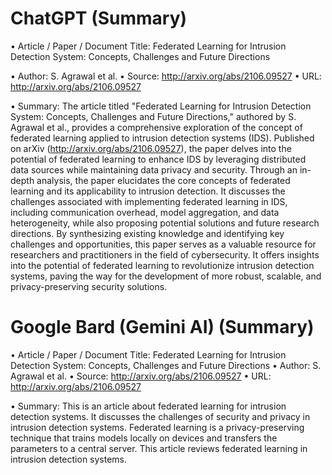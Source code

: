 # ChatGPT (Summary)

• Article / Paper / Document Title: Federated Learning for Intrusion Detection System:
Concepts, Challenges and Future Directions

• Author: S. Agrawal et al.
• Source: http://arxiv.org/abs/2106.09527
• URL: http://arxiv.org/abs/2106.09527

• Summary: The article titled "Federated Learning for Intrusion Detection System: Concepts,
Challenges and Future Directions," authored by S. Agrawal et al., provides a comprehensive
exploration of the concept of federated learning applied to intrusion detection systems
(IDS). Published on arXiv (http://arxiv.org/abs/2106.09527), the paper delves into the
potential of federated learning to enhance IDS by leveraging distributed data sources while
maintaining data privacy and security.
Through an in-depth analysis, the paper elucidates the core concepts of federated learning
and its applicability to intrusion detection. It discusses the challenges associated with
implementing federated learning in IDS, including communication overhead, model
aggregation, and data heterogeneity, while also proposing potential solutions and future
research directions.
By synthesizing existing knowledge and identifying key challenges and opportunities, this
paper serves as a valuable resource for researchers and practitioners in the field of
cybersecurity. It offers insights into the potential of federated learning to revolutionize
intrusion detection systems, paving the way for the development of more robust, scalable,
and privacy-preserving security solutions.

# Google Bard (Gemini AI) (Summary)

• Article / Paper / Document Title: Federated Learning for Intrusion Detection System:
Concepts, Challenges and Future Directions
• Author: S. Agrawal et al.
• Source: http://arxiv.org/abs/2106.09527
• URL: http://arxiv.org/abs/2106.09527

• Summary: This is an article about federated learning for intrusion detection systems. It
discusses the challenges of security and privacy in intrusion detection systems. Federated
learning is a privacy-preserving technique that trains models locally on devices and transfers
the parameters to a central server. This article reviews federated learning in intrusion
detection systems.
